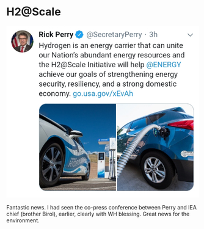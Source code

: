 # H2@Scale

![](h2scale.jpg)

Fantastic news. I had seen the co-press conference between Perry and
IEA chief (brother Birol), earlier, clearly with WH
blessing. Great news for the environment.





